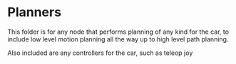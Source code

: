 Planners
================

This folder is for any node that performs planning of any kind for the car, to include low level motion planning all the way up to high level path planning. 

Also included are any controllers for the car, such as teleop joy
